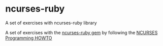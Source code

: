 # ncurses-ruby
A set of exercises with ncurses-ruby library

A set of exercises with the [ncurses-ruby gem](https://github.com/eclubb/ncurses-ruby) by following the [NCURSES Programming HOWTO](http://tldp.org/HOWTO/NCURSES-Programming-HOWTO/)
